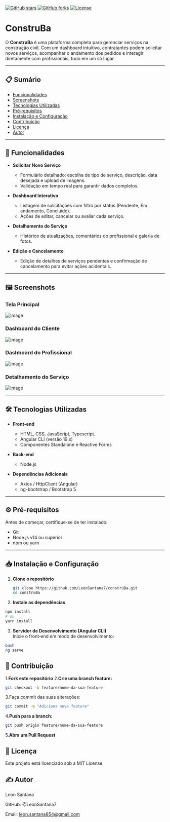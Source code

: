 <!-- badges -->
[![GitHub stars](https://img.shields.io/github/stars/LeonSantana7/construBa?style=flat-square)](https://github.com/LeonSantana7/construBa/stargazers)
[![GitHub forks](https://img.shields.io/github/forks/LeonSantana7/construBa?style=flat-square)](https://github.com/LeonSantana7/construBa/network)
[![License](https://img.shields.io/github/license/LeonSantana7/construBa?style=flat-square)](LICENSE)

# ConstruBa

O **ConstruBa** é uma plataforma completa para gerenciar serviços na construção civil. Com um dashboard intuitivo, contratantes podem solicitar novos serviços, acompanhar o andamento dos pedidos e interagir diretamente com profissionais, tudo em um só lugar.

---

## 📋 Sumário

- [Funcionalidades](#-funcionalidades)  
- [Screenshots](#-screenshots)  
- [Tecnologias Utilizadas](#-tecnologias-utilizadas)  
- [Pré‑requisitos](#-pré-requisitos)  
- [Instalação e Configuração](#-instalação-e-configuração)  
- [Contribuição](#-contribuição)  
- [Licença](#-licença)  
- [Autor](#-autor)  

---

## 🚀 Funcionalidades

- **Solicitar Novo Serviço**  
  - Formulário detalhado: escolha de tipo de serviço, descrição, data desejada e upload de imagens.  
  - Validação em tempo real para garantir dados completos.

- **Dashboard Interativo**  
  - Listagem de solicitações com filtro por status (Pendente, Em andamento, Concluído).  
  - Ações de editar, cancelar ou avaliar cada serviço.

- **Detalhamento do Serviço**  
  - Histórico de atualizações, comentários do profissional e galeria de fotos.  

- **Edição e Cancelamento**  
  - Edição de detalhes de serviços pendentes e confirmação de cancelamento para evitar ações acidentais.


---

## 🖼️ Screenshots

### Tela Principal
![image](https://github.com/user-attachments/assets/be17d5f5-7c93-4355-8914-34f1ed87dd68)

### Dashboard do Cliente  
![image](https://github.com/user-attachments/assets/f8a4996f-04fb-46a4-ba07-e0e0d027b05e)

### Dashboard do Profissional
![image](https://github.com/user-attachments/assets/41ea9f78-7882-4cfa-bf56-4022c960829f)

### Detalhamento do Serviço  
![image](https://github.com/user-attachments/assets/4a662f1c-8eb9-47e8-9acb-7b05b41b4681)


---

## 🛠️ Tecnologias Utilizadas

- **Front‑end**  
  - HTML, CSS, JavaScript, Typescript.  
  - Angular CLI (versão 19.x)  
  - Componentes Standalone e Reactive Forms  

- **Back‑end**  
  - Node.js 


- **Dependências Adicionais**  
  - Axios / HttpClient (Angular)  
  - ng-bootstrap / Bootstrap 5  

---

## ⚙️ Pré‑requisitos

Antes de começar, certifique-se de ter instalado:
- Git  
- Node.js v14 ou superior  
- npm ou yarn  

---

## 📥 Instalação e Configuração

1. **Clone o repositório**

   ```bash
   git clone https://github.com/LeonSantana7/construBa.git
   cd construBa
2. **Instale as dependências**

  ```bash
  npm install
  # ou
  yarn install
```
3. **Servidor de Desenvolvimento (Angular CLI)** <br>
  Inicie o front‑end em modo de desenvolvimento:
  ```bash
bash
ng serve
```

## 🤝 Contribuição
1.**Fork este repositório**
2.**Crie uma branch feature:**
```bash
git checkout -b feature/nome-da-sua-feature
```
3.Faça commit das suas alterações:

```bash
git commit -m "Adiciona nova feature"
```
4.**Push para a branch:**

```bash
git push origin feature/nome-da-sua-feature
```
5.**Abra um Pull Request**

## 📄 Licença
Este projeto está licenciado sob a MIT License.

## ✍️ Autor
Leon Santana

GitHub: @LeonSantana7

Email: leon.santana854@gmail.com
